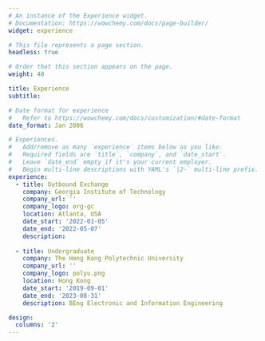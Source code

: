 ```yaml
---
# An instance of the Experience widget.
# Documentation: https://wowchemy.com/docs/page-builder/
widget: experience

# This file represents a page section.
headless: true

# Order that this section appears on the page.
weight: 40

title: Experience
subtitle:

# Date format for experience
#   Refer to https://wowchemy.com/docs/customization/#date-format
date_format: Jan 2006

# Experiences.
#   Add/remove as many `experience` items below as you like.
#   Required fields are `title`, `company`, and `date_start`.
#   Leave `date_end` empty if it's your current employer.
#   Begin multi-line descriptions with YAML's `|2-` multi-line prefix.
experience:
  - title: Outbound Exchange
    company: Georgia Institute of Technology
    company_url: ''
    company_logo: org-gc
    location: Atlanta, USA
    date_start: '2022-01-05'
    date_end: '2022-05-07'
    description: 
        
  - title: Undergraduate
    company: The Hong Kong Polytechnic University
    company_url: ''
    company_logo: polyu.png
    location: Hong Kong
    date_start: '2019-09-01'
    date_end: '2023-08-31'
    description: BEng Electronic and Information Engineering

design:
  columns: '2'
---
```

